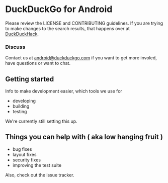 # DuckDuckGo for Android

Please review the LICENSE and CONTRIBUTING guidelines. If you are trying to make changes to the search results, that happens over at [DuckDuckHack](https://duckduckhack.com).

### Discuss

Contact us at android@duckduckgo.com if you want to get more involed, have questions or want to chat.

## Getting started

Info to make development easier, which tools we use for 
- developing
- building
- testing

We're currently still setting this up.

## Things you can help with ( aka low hanging fruit )
- bug fixes
- layout fixes
- security fixes
- improving the test suite

Also, check out the issue tracker.


